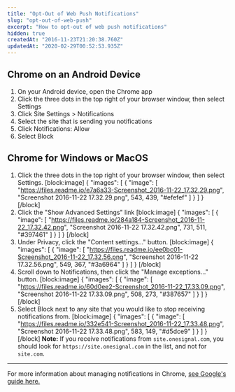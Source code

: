 ```yaml
---
title: "Opt-Out of Web Push Notifications"
slug: "opt-out-of-web-push"
excerpt: "How to opt-out of web push notifications"
hidden: true
createdAt: "2016-11-23T21:20:38.760Z"
updatedAt: "2020-02-29T00:52:53.935Z"
---
```

## Chrome on an Android Device

1. On your Android device, open the Chrome app
2. Click the three dots in the top right of your browser window, then select Settings
3. Click Site Settings > Notifications
4. Select the site that is sending you notifications
5. Click Notifications: Allow
6. Select Block

## Chrome for Windows or MacOS

1. Click the three dots in the top right of your browser window, then select Settings.
[block:image]
{
  "images": [
    {
      "image": [
        "https://files.readme.io/e7a6a33-Screenshot_2016-11-22_17.32.29.png",
        "Screenshot 2016-11-22 17.32.29.png",
        543,
        439,
        "#efefef"
      ]
    }
  ]
}
[/block]
2. Click the "Show Advanced Settings" link
[block:image]
{
  "images": [
    {
      "image": [
        "https://files.readme.io/284a184-Screenshot_2016-11-22_17.32.42.png",
        "Screenshot 2016-11-22 17.32.42.png",
        731,
        511,
        "#397461"
      ]
    }
  ]
}
[/block]
3. Under Privacy, click the "Content settings..." button.
[block:image]
{
  "images": [
    {
      "image": [
        "https://files.readme.io/ee0bc01-Screenshot_2016-11-22_17.32.56.png",
        "Screenshot 2016-11-22 17.32.56.png",
        549,
        367,
        "#3a6964"
      ]
    }
  ]
}
[/block]
4. Scroll down to Notifications, then click the "Manage exceptions..." button.
[block:image]
{
  "images": [
    {
      "image": [
        "https://files.readme.io/60d0ee2-Screenshot_2016-11-22_17.33.09.png",
        "Screenshot 2016-11-22 17.33.09.png",
        508,
        273,
        "#387657"
      ]
    }
  ]
}
[/block]
5. Select Block next to any site that you would like to stop receiving notifications from.
[block:image]
{
  "images": [
    {
      "image": [
        "https://files.readme.io/332e541-Screenshot_2016-11-22_17.33.48.png",
        "Screenshot 2016-11-22 17.33.48.png",
        583,
        149,
        "#d5dce9"
      ]
    }
  ]
}
[/block]
**Note:** If you receive notifications from `site.onesignal.com`, you should look for `https://site.onesignal.com` in the list, and not for `site.com`.

---

For more information about managing notifications in Chrome, [see Google's guide here.](https://support.google.com/chrome/answer/3220216?co=GENIE.Platform%3DAndroidd&hl=en&oco=1)